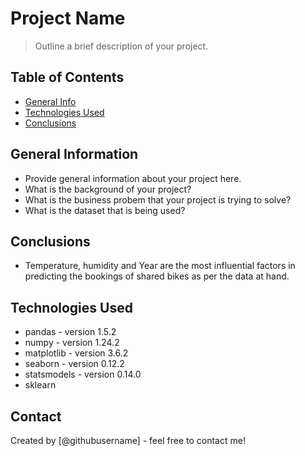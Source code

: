 # Project Name
> Outline a brief description of your project.


## Table of Contents
* [General Info](#general-information)
* [Technologies Used](#technologies-used)
* [Conclusions](#conclusions)


## General Information
- Provide general information about your project here.
- What is the background of your project?
- What is the business probem that your project is trying to solve?
- What is the dataset that is being used?


## Conclusions
- Temperature, humidity and Year are the most influential factors in predicting the bookings of shared bikes as per the data at hand.



## Technologies Used
- pandas - version 1.5.2
- numpy - version 1.24.2
- matplotlib - version 3.6.2
- seaborn - version 0.12.2
- statsmodels - version 0.14.0
- sklearn 


## Contact
Created by [@githubusername] - feel free to contact me!